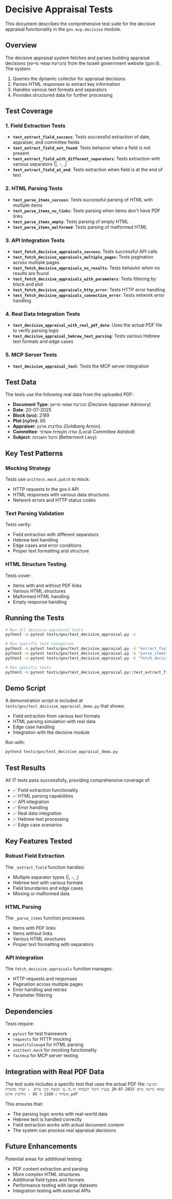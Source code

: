 # Decisive Appraisal Tests

This document describes the comprehensive test suite for the decisive appraisal functionality in the `gov.mcp.decisive` module.

## Overview

The decisive appraisal system fetches and parses building appraisal decisions (הכרעת שמאי מייעץ) from the Israeli government website (gov.il). The system:

1. Queries the dynamic collector for appraisal decisions
2. Parses HTML responses to extract key information
3. Handles various text formats and separators
4. Provides structured data for further processing

## Test Coverage

### 1. Field Extraction Tests

- **`test_extract_field_success`**: Tests successful extraction of date, appraiser, and committee fields
- **`test_extract_field_not_found`**: Tests behavior when a field is not present
- **`test_extract_field_with_different_separators`**: Tests extraction with various separators (|, -, ,)
- **`test_extract_field_at_end`**: Tests extraction when field is at the end of text

### 2. HTML Parsing Tests

- **`test_parse_items_success`**: Tests successful parsing of HTML with multiple items
- **`test_parse_items_no_links`**: Tests parsing when items don't have PDF links
- **`test_parse_items_empty`**: Tests parsing of empty HTML
- **`test_parse_items_malformed`**: Tests parsing of malformed HTML

### 3. API Integration Tests

- **`test_fetch_decisive_appraisals_success`**: Tests successful API calls
- **`test_fetch_decisive_appraisals_multiple_pages`**: Tests pagination across multiple pages
- **`test_fetch_decisive_appraisals_no_results`**: Tests behavior when no results are found
- **`test_fetch_decisive_appraisals_with_parameters`**: Tests filtering by block and plot
- **`test_fetch_decisive_appraisals_http_error`**: Tests HTTP error handling
- **`test_fetch_decisive_appraisals_connection_error`**: Tests network error handling

### 4. Real Data Integration Tests

- **`test_decisive_appraisal_with_real_pdf_data`**: Uses the actual PDF file to verify parsing logic
- **`test_decisive_appraisal_hebrew_text_parsing`**: Tests various Hebrew text formats and edge cases

### 5. MCP Server Tests

- **`test_decisive_appraisal_tool`**: Tests the MCP server integration

## Test Data

The tests use the following real data from the uploaded PDF:

- **Document Type**: הכרעת שמאי מייעץ (Decisive Appraiser Advisory)
- **Date**: 20-07-2025
- **Block (גוש)**: 2189
- **Plot (חלקה)**: 85
- **Appraiser**: גולדברג ארנון (Goldberg Arnon)
- **Committee**: ועדה מקומית אשדוד (Local Committee Ashdod)
- **Subject**: היטל השבחה (Betterment Levy)

## Key Test Patterns

### Mocking Strategy

Tests use `unittest.mock.patch` to mock:
- HTTP requests to the gov.il API
- HTML responses with various data structures
- Network errors and HTTP status codes

### Text Parsing Validation

Tests verify:
- Field extraction with different separators
- Hebrew text handling
- Edge cases and error conditions
- Proper text formatting and structure

### HTML Structure Testing

Tests cover:
- Items with and without PDF links
- Various HTML structures
- Malformed HTML handling
- Empty response handling

## Running the Tests

```bash
# Run all decisive appraisal tests
python3 -m pytest tests/gov/test_decisive_appraisal.py -v

# Run specific test categories
python3 -m pytest tests/gov/test_decisive_appraisal.py -k "extract_field" -v
python3 -m pytest tests/gov/test_decisive_appraisal.py -k "parse_items" -v
python3 -m pytest tests/gov/test_decisive_appraisal.py -k "fetch_decisive_appraisals" -v

# Run specific tests
python3 -m pytest tests/gov/test_decisive_appraisal.py::test_extract_field_success -v
```

## Demo Script

A demonstration script is included at `tests/gov/test_decisive_appraisal_demo.py` that shows:

- Field extraction from various text formats
- HTML parsing simulation with real data
- Edge case handling
- Integration with the decisive module

Run with:
```bash
python3 tests/gov/test_decisive_appraisal_demo.py
```

## Test Results

All 17 tests pass successfully, providing comprehensive coverage of:

- ✅ Field extraction functionality
- ✅ HTML parsing capabilities
- ✅ API integration
- ✅ Error handling
- ✅ Real data integration
- ✅ Hebrew text processing
- ✅ Edge case scenarios

## Key Features Tested

### Robust Field Extraction

The `_extract_field` function handles:
- Multiple separator types (|, -, ,)
- Hebrew text with various formats
- Field boundaries and edge cases
- Missing or malformed data

### HTML Parsing

The `_parse_items` function processes:
- Items with PDF links
- Items without links
- Various HTML structures
- Proper text formatting with separators

### API Integration

The `fetch_decisive_appraisals` function manages:
- HTTP requests and responses
- Pagination across multiple pages
- Error handling and retries
- Parameter filtering

## Dependencies

Tests require:
- `pytest` for test framework
- `requests` for HTTP mocking
- `beautifulsoup4` for HTML parsing
- `unittest.mock` for mocking functionality
- `fastmcp` for MCP server testing

## Integration with Real PDF Data

The test suite includes a specific test that uses the actual PDF file:
`הכרעת שמאי מייעץ מיום 20-07-2025 בעניין היטל השבחה קי.בי.עי קבוצת בוני ערים  נ ועדה מקומית אשדוד ג 2189 ח 85 - גולדברג ארנון.pdf`

This ensures that:
- The parsing logic works with real-world data
- Hebrew text is handled correctly
- Field extraction works with actual document content
- The system can process real appraisal decisions

## Future Enhancements

Potential areas for additional testing:
- PDF content extraction and parsing
- More complex HTML structures
- Additional field types and formats
- Performance testing with large datasets
- Integration testing with external APIs
